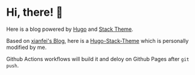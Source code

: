 # Hi, there! 👋

Here is a blog powered by [Hugo](https://gohugo.io/) and [Stack Theme](https://stack.jimmycai.com/).

Based on  [xianfei's Blog](https://github.com/xianfei/xianfei.github.io), here is a [Hugo-Stack-Theme](https://github.com/OliverZhai1515/hugo-theme-stack) which is personally modified by me. 

Github Actions workflows will build it and deloy on Github Pages after `git push`.

